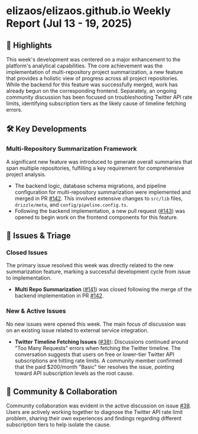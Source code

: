 # elizaos/elizaos.github.io Weekly Report (Jul 13 - 19, 2025)

## 🚀 Highlights
This week's development was centered on a major enhancement to the platform's analytical capabilities. The core achievement was the implementation of multi-repository project summarization, a new feature that provides a holistic view of progress across all project repositories. While the backend for this feature was successfully merged, work has already begun on the corresponding frontend. Separately, an ongoing community discussion has been focused on troubleshooting Twitter API rate limits, identifying subscription tiers as the likely cause of timeline fetching errors.

## 🛠️ Key Developments
### Multi-Repository Summarization Framework
A significant new feature was introduced to generate overall summaries that span multiple repositories, fulfilling a key requirement for comprehensive project analysis.
- The backend logic, database schema migrations, and pipeline configuration for multi-repository summarization were implemented and merged in PR [#142](https://github.com/elizaos/elizaos.github.io/pull/142). This involved extensive changes to `src/lib` files, `drizzle/meta`, and `config/pipeline.config.ts`.
- Following the backend implementation, a new pull request ([#143](https://github.com/elizaos/elizaos.github.io/pull/143)) was opened to begin work on the frontend components for this feature.

## 🐛 Issues & Triage
### Closed Issues
The primary issue resolved this week was directly related to the new summarization feature, marking a successful development cycle from issue to implementation.
- **Multi Repo Summarization** ([#141](https://github.com/elizaos/elizaos.github.io/issues/141)) was closed following the merge of the backend implementation in PR [#142](https://github.com/elizaos/elizaos.github.io/pull/142).

### New & Active Issues
No new issues were opened this week. The main focus of discussion was on an existing issue related to external service integration.
- **Twitter Timeline Fetching Issues** ([#38](https://github.com/elizaos/elizaos.github.io/issues/38)): Discussions continued around "Too Many Requests" errors when fetching the Twitter timeline. The conversation suggests that users on free or lower-tier Twitter API subscriptions are hitting rate limits. A community member confirmed that the paid $200/month "Basic" tier resolves the issue, pointing toward API subscription levels as the root cause.

## 💬 Community & Collaboration
Community collaboration was evident in the active discussion on issue [#38](https://github.com/elizaos/elizaos/github.io/issues/38). Users are actively working together to diagnose the Twitter API rate limit problem, sharing their own experiences and findings regarding different subscription tiers to help isolate the cause.